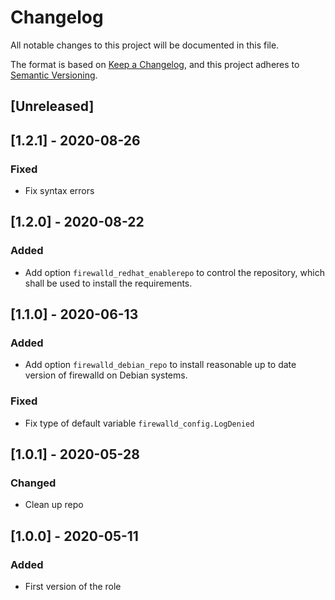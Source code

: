 # Changelog
All notable changes to this project will be documented in this file.

The format is based on [Keep a Changelog](https://keepachangelog.com/en/1.0.0/),
and this project adheres to [Semantic Versioning](https://semver.org/spec/v2.0.0.html).

## [Unreleased]

## [1.2.1] - 2020-08-26
### Fixed
- Fix syntax errors

## [1.2.0] - 2020-08-22
### Added
- Add option `firewalld_redhat_enablerepo` to control the repository, which shall be used to install the requirements.

## [1.1.0] - 2020-06-13
### Added
- Add option `firewalld_debian_repo` to install reasonable up to date version of firewalld on Debian systems.

### Fixed
- Fix type of default variable `firewalld_config.LogDenied`

## [1.0.1] - 2020-05-28
### Changed
- Clean up repo

## [1.0.0] - 2020-05-11
### Added
- First version of the role
